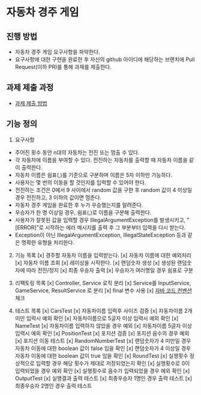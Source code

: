 # 자동차 경주 게임
## 진행 방법
* 자동차 경주 게임 요구사항을 파악한다.
* 요구사항에 대한 구현을 완료한 후 자신의 github 아이디에 해당하는 브랜치에 Pull Request(이하 PR)를 통해 과제를 제출한다.

## 과제 제출 과정
* [과제 제출 방법](https://github.com/next-step/nextstep-docs/tree/master/precourse)

## 기능 정의
1. 요구사항
- 주어진 횟수 동안 n대의 자동차는 전진 또는 멈출 수 있다. 
- 각 자동차에 이름을 부여할 수 있다. 전진하는 자동차를 출력할 때 자동차 이름을 같이 출력한다. 
- 자동차 이름은 쉼표(,)를 기준으로 구분하며 이름은 5자 이하만 가능하다. 
- 사용자는 몇 번의 이동을 할 것인지를 입력할 수 있어야 한다. 
- 전진하는 조건은 0에서 9 사이에서 random 값을 구한 후 random 값이 4 이상일 경우 전진하고, 3 이하의 값이면 멈춘다. 
- 자동차 경주 게임을 완료한 후 누가 우승했는지를 알려준다.  
- 우승자가 한 명 이상일 경우, 쉼표(,)로 이름을 구분해 출력한다. 
- 사용자가 잘못된 값을 입력할 경우 IllegalArgumentException를 발생시키고, "[ERROR]"로 시작하는 에러 메시지를 출력 후 그 부분부터 입력을 다시 받는다. 
- Exception이 아닌 IllegalArgumentException, IllegalStateException 등과 같은 명확한 유형을 처리한다.

2. 기능 목록
[x] 경주할 자동차 이름을 입력받는다.
  [x] 자동차 이름에 대한 예외처리
  [x] 자동차 이름 조회
[x] 레이싱을 시작한다.
  [x] 랜덤숫자 생성
  [x] 생성된 랜덤숫자에 따라 전진/정지
[x] 최종 우승자 출력
  [x] 우승자가 여러명일 경우 쉼표로 구분

3. 리팩토링 목록
[x] Controller, Service 로직 분리
[x] Service를 InputService, GameService, ResultService 로 분리
[x] final 변수 사용
[x] [자바 코드 컨벤션](https://google.github.io/styleguide/javaguide.html#s3.4.1-one-top-level-class) 체크

4. 테스트 목록
[x] CarsTest
  [x] 자동차이름 입력후 사이즈 검증
  [x] 자동차이름 2개미만 입력시 예외 확인
  [x] 자동차이름으로 5글자 이상 입력시 예외 확인
[x] NameTest
  [x] 자동차이름 입력하지 않았을 경우 예외
  [x] 자동차이름 5글자 이상 입력시 예외 확인
[x] PositionTest
  [x] 포지션 검증
  [x] 포지션 음수의 경우 예외
  [x] 포지션 이동 테스트
[x] RandomNumberTest
  [x] 랜덤숫자가 4 미만일 경우 자동차 이동에 대한 boolean 값이 false 임을 확인
  [x] 랜덤숫자가 4 이상일 경우 자동차 이동에 대한 boolean 값이 true 임을 확인
[x] RoundTest
  [x] 실행횟수 정상적으로 입력할 경우 해당 횟수가 제대로 저장되었는지 확인
  [x] 실행횟수로 0이 입력되었을 경우 예외 확인
  [x] 실행횟수로 음수가 입력되었을 경우 예외 확인
[x] OutputTest
  [x] 실행결과 출력 테스트
  [x] 최종우승자 1명인 경우 출력 테스트
  [x] 최종우승자 2명인 경우 출력 테스트
